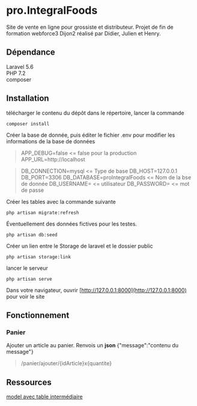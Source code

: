 # pro.IntegralFoods
Site de vente en ligne pour grossiste et distributeur.
Projet de fin de formation webforce3 Dijon2 réalisé par Didier, Julien et Henry.

## Dépendance
Laravel 5.6  
PHP 7.2  
composer  

## Installation
télécharger le contenu du dépôt
dans le répertoire, lancer la commande

    composer install

Créer la base de donnée, puis éditer le fichier .env pour modifier les informations de la base de données

>APP_DEBUG=false   <= false pour la production
>APP_URL=http://localhost

>DB_CONNECTION=mysql   <= Type de base
>DB_HOST=127.0.0.1
>DB_PORT=3306
>DB_DATABASE=proIntegralFoods    <= Nom de la bse de donnée
> DB_USERNAME=      <= utilisateur
>DB_PASSWORD=      <= mot de passe


Créer les tables avec la commande suivante

    php artisan migrate:refresh

Éventuellement des données fictives pour les testes.

    php artisan db:seed

Créer un lien entre le Storage de laravel et le dossier public

    php artisan storage:link

lancer le serveur

    php artisan serve

Dans votre navigateur, ouvrir [http://127.0.0.1:8000](http://127.0.0.1:8000) pour voir le site

## Fonctionnement

### Panier
Ajouter un article au panier. Renvois un **json** {"message":"contenu du message"}
>/panier/ajouter/{idArticle}x{quantite}


## Ressources
[model avec table intermédiaire](https://openclassrooms.com/forum/sujet/les-relations-sur-laravel?page=1#message-92310433)

